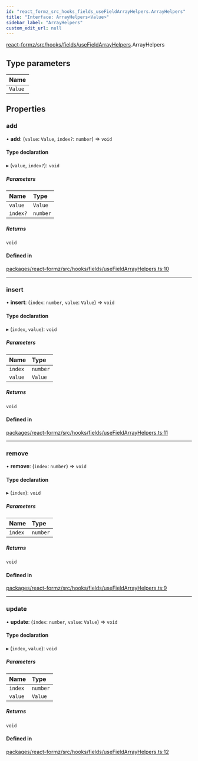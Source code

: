 ```yaml
---
id: "react_formz_src_hooks_fields_useFieldArrayHelpers.ArrayHelpers"
title: "Interface: ArrayHelpers<Value>"
sidebar_label: "ArrayHelpers"
custom_edit_url: null
---
```


[react-formz/src/hooks/fields/useFieldArrayHelpers](../modules/react_formz_src_hooks_fields_useFieldArrayHelpers.md).ArrayHelpers

## Type parameters

| Name |
| :------ |
| `Value` |

## Properties

### add

• **add**: (`value`: `Value`, `index?`: `number`) => `void`

#### Type declaration

▸ (`value`, `index?`): `void`

##### Parameters

| Name | Type |
| :------ | :------ |
| `value` | `Value` |
| `index?` | `number` |

##### Returns

`void`

#### Defined in

[packages/react-formz/src/hooks/fields/useFieldArrayHelpers.ts:10](https://github.com/ZerryStack/react-formz/blob/main/packages/react-formz/src/hooks/fields/useFieldArrayHelpers.ts#L10)

___

### insert

• **insert**: (`index`: `number`, `value`: `Value`) => `void`

#### Type declaration

▸ (`index`, `value`): `void`

##### Parameters

| Name | Type |
| :------ | :------ |
| `index` | `number` |
| `value` | `Value` |

##### Returns

`void`

#### Defined in

[packages/react-formz/src/hooks/fields/useFieldArrayHelpers.ts:11](https://github.com/ZerryStack/react-formz/blob/main/packages/react-formz/src/hooks/fields/useFieldArrayHelpers.ts#L11)

___

### remove

• **remove**: (`index`: `number`) => `void`

#### Type declaration

▸ (`index`): `void`

##### Parameters

| Name | Type |
| :------ | :------ |
| `index` | `number` |

##### Returns

`void`

#### Defined in

[packages/react-formz/src/hooks/fields/useFieldArrayHelpers.ts:9](https://github.com/ZerryStack/react-formz/blob/main/packages/react-formz/src/hooks/fields/useFieldArrayHelpers.ts#L9)

___

### update

• **update**: (`index`: `number`, `value`: `Value`) => `void`

#### Type declaration

▸ (`index`, `value`): `void`

##### Parameters

| Name | Type |
| :------ | :------ |
| `index` | `number` |
| `value` | `Value` |

##### Returns

`void`

#### Defined in

[packages/react-formz/src/hooks/fields/useFieldArrayHelpers.ts:12](https://github.com/ZerryStack/react-formz/blob/main/packages/react-formz/src/hooks/fields/useFieldArrayHelpers.ts#L12)

